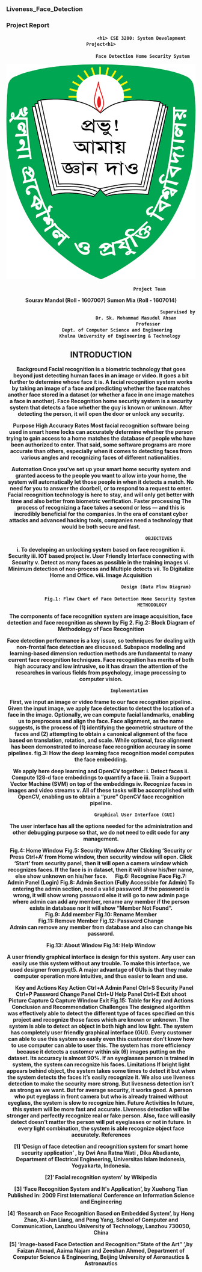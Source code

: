 ### Liveness_Face_Detection
                                            
### <b align='center'> Project Report<b>

                                  <h1> CSE 3200: System Development Project<h1>

                                   Face Detection Home Security System




![Image](images/logo.png)



                                   
                                        Project Team

Sourav Mandol (Roll - 1607007)
                                      Sumon Mia (Roll - 1607014)

                                                             Supervised by
                              Dr. Sk. Mohammad Masudul Ahsan
                                       Professor
                Dept. of Computer Science and Engineering
                  Khulna University of Engineering & Technology



## INTRODUCTION
Background
Facial recognition is a biometric technology that goes beyond just detecting human faces in an image or video. It goes a bit further to determine whose face it is. A facial recognition system works by taking an image of a face and predicting whether the face matches another face stored in a dataset (or whether a face in one image matches a face in another). 
Face Recognition home security system is a security system that detects a face whether the guy is known or unknown. After detecting the person, it will open the door or unlock any security.

Purpose
High Accuracy Rates
Most facial recognition software being used in smart home locks can accurately determine whether the person trying to gain access to a home matches the database of people who have been authorized to enter. That said, some software programs are more accurate than others, especially when it comes to detecting faces from various angles and recognizing faces of different nationalities.

Automation
Once you’ve set up your smart home security system and granted access to the people you want to allow into your home, the system will automatically let those people in when it detects a match. No need for you to answer the doorbell, or to respond to a request to enter.
Facial recognition technology is here to stay, and will only get better with time and also better from biometric verification. 
Faster processing
The process of recognizing a face takes a second or less — and this is incredibly beneficial for the companies. In the era of constant cyber attacks and advanced hacking tools, companies need a technology that would be both secure and fast.
                         
                                               OBJECTIVES
i.	To developing an unlocking system based on face recognition
ii.	Security
iii.	IOT based project
iv.	User Friendly Interface connecting with Security
v.	Detect as many faces as possible in the training images
vi.	Minimum detection of non-process and Multiple detects
vii.	To Digitalize Home and Office.
viii.	Image  Acquisition
                                   

                                             Design (Data Flow Diagram)
                                     
                  Fig.1: Flow Chart of Face Detection Home Security System
                                          METHODOLOGY
The components of face recognition system are image acquisition, face detection and face recognition as shown by Fig 2.
           Fig.2: Block Diagram of Methodology of Face Recognition

Face detection performance is a key issue, so techniques for dealing with non‐frontal face detection are discussed. Subspace modeling and learning‐based dimension reduction methods are fundamental to many current face recognition techniques. Face recognition has merits of both high accuracy and low intrusive, so it has drawn the attention of the researches in various fields from psychology, image processing to computer vision.


 
 
	                               Implementation          
First, we input an image or video frame to our face recognition pipeline. Given the input image, we apply face detection to detect the location of a face in the image. Optionally, we can compute facial landmarks, enabling us to preprocess and align the face.
Face alignment, as the name suggests, is the process of (1) identifying the geometric structure of the faces and (2) attempting to obtain a canonical alignment of the face based on translation, rotation, and scale.
While optional, face alignment has been demonstrated to increase face recognition accuracy in some pipelines.
fig.3: How the deep learning face recognition model computes the face embedding.


We apply here deep learning and OpenCV together:
i. Detect faces
ii. Compute 128-d face embeddings to quantify a face
iii. Train a Support Vector Machine (SVM) on top of the embeddings
iv. Recognize faces in images and video streams
v. All of these tasks will be accomplished with OpenCV, enabling us to obtain a “pure” OpenCV face recognition pipeline.


                         








                             Graphical User Interface (GUI)
The user interface has all the options needed for the administration and other debugging purpose so that, we do not need to edit code for any management.
               
Fig.4: Home Window                                 Fig.5: Security Window
After Clicking ‘Security or Press Ctrl+A’ from Home window, then security window will open. Click ‘Start’ from security panel, then it will open a camera window which recognizes faces. If the face is in dataset, then it will show his/her name, else show unknown on his/her face. 
 
Fig.6: Recognise Face                               Fig.7: Admin Panel (Login)
                        Fig.8: Admin Section (Fully Accessible for Admin)
To entering the admin section, need a valid password .If the password is wrong, it will show wrong password else it will go to new admin page where admin can add any member, rename  any member if the person exists in database nor it will show “Member Not Found”.      
      Fig.9: Add member                        Fig.10: Rename Member  
     Fig.11: Remove Member       Fig.12: Password Change          
Admin can remove any member from database and also can change his password.

                         
Fig.13: About Window                              Fig.14: Help Window                         

A user friendly graphical interface is design for this system. Any user can easily use this system without any trouble. To make this interface, we used designer from pyqt5. A major advantage of GUIs is that they make computer operation more intuitive, and thus easier to learn and use.

 
                                        Key and Actions
Key	Action
Ctrl+A	Admin Panel
Ctrl+S	Security Panel
Ctrl+P	Password Change Panel
Ctrl+U	Help Panel
Ctrl+E	Exit
shoot	Picture Capture
Q	Capture Window Exit
                     Fig.15: Table for Key and Actions
                               Conclusion and Recommendation
Challenges
The designed algorithm was effectively able to detect the different type of faces specified on this project and recognize those faces which are known or unknown. The system is able to detect an object in both high and low light. The system has completely user friendly graphical interface (GUI). Every customer can able to use this system so easily even this customer don’t know how to use computer can able to user this. The system has more efficiency because it detects a customer within six (6) images putting on the dataset. Its accuracy is almost 90%. If an eyeglasses person is trained in system, the system can recognize his faces.
Limitations
If bright light appears behind object, the system takes some times to detect it but when the system detects the faces it’s easily recognize it. We also use liveness detection to make the security more strong. But livesness detection isn’t as strong as we want. But for average security, it works good. A person who put eyeglass in front camera but who is already trained without eyeglass, the system is slow to recognize him. 
Future Activities
In future, this system will be more fast and accurate. Liveness detection will be stronger and perfectly recognize real or fake person. Also, face will easily detect doesn’t matter the person will put eyeglasses or not in future. In every light combination, the system is able recognize object face accurately.
                                          References

[1]  ‘Design of face detection and recognition system for smart home security application’ , by Dwi Ana Ratna Wati , Dika Abadianto, Department of Electrical Engineering, Universitas Islam Indonesia, Yogyakarta, Indonesia.

[2]’ Facial recognition system’ by Wikipedia

[3] ‘Face Recognition System and It's Application’, by Xuehong Tian Published in: 2009 First International Conference on Information Science and Engineering

[4] ‘Research on Face Recognition Based on Embedded System’, by Hong Zhao, Xi-Jun Liang, and Peng Yang, School of Computer and Communication, Lanzhou University of Technology, Lanzhou 730050, China

[5] ‘Image-based Face Detection and Recognition:“State of the Art” ’,by Faizan Ahmad, Aaima Najam and Zeeshan Ahmed, Department of Computer Science & Engineering, Beijing University of Aeronautics & Astronautics


 
